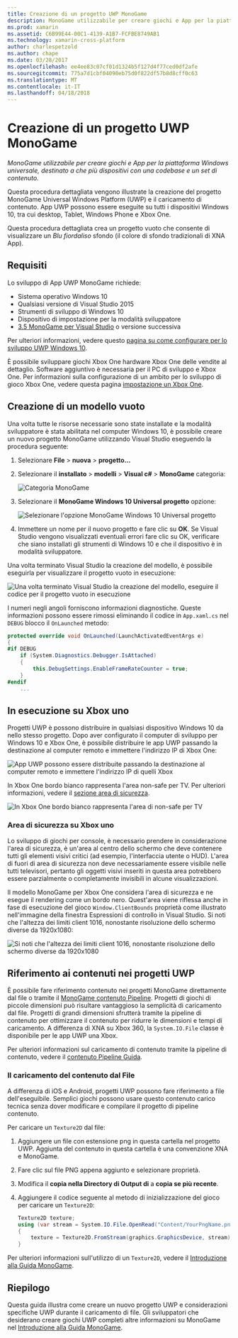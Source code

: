 ```yaml
---
title: Creazione di un progetto UWP MonoGame
description: MonoGame utilizzabile per creare giochi e App per la piattaforma Windows universale, destinato a che più dispositivi con una codebase e un set di contenuto.
ms.prod: xamarin
ms.assetid: C6B99E44-00C1-4139-A1B7-FCFBE8749AB1
ms.technology: xamarin-cross-platform
author: charlespetzold
ms.author: chape
ms.date: 03/28/2017
ms.openlocfilehash: ee4ee83c07cf01d1324b5f127d4f77ced0df2afe
ms.sourcegitcommit: 775a7d1cbf04090eb75d0f822df57b8d8cff0c63
ms.translationtype: MT
ms.contentlocale: it-IT
ms.lasthandoff: 04/18/2018
---
```

# <a name="creating-a-monogame-uwp-project"></a>Creazione di un progetto UWP MonoGame

_MonoGame utilizzabile per creare giochi e App per la piattaforma Windows universale, destinato a che più dispositivi con una codebase e un set di contenuto._

Questa procedura dettagliata vengono illustrate la creazione del progetto MonoGame Universal Windows Platform (UWP) e il caricamento di contenuto. App UWP possono essere eseguite su tutti i dispositivi Windows 10, tra cui desktop, Tablet, Windows Phone e Xbox One.

Questa procedura dettagliata crea un progetto vuoto che consente di visualizzare un *Blu fiordaliso* sfondo (il colore di sfondo tradizionali di XNA App).

## <a name="requirements"></a>Requisiti

Lo sviluppo di App UWP MonoGame richiede:

- Sistema operativo Windows 10
- Qualsiasi versione di Visual Studio 2015
- Strumenti di sviluppo di Windows 10
- Dispositivo di impostazione per la modalità sviluppatore
- [3.5 MonoGame per Visual Studio](http://www.monogame.net/2016/03/17/monogame-3-5/) o versione successiva

Per ulteriori informazioni, vedere questo [pagina su come configurare per lo sviluppo UWP Windows 10](https://msdn.microsoft.com/en-us/windows/uwp/get-started/get-set-up).

È possibile sviluppare giochi Xbox One hardware Xbox One delle vendite al dettaglio. Software aggiuntivo è necessaria per il PC di sviluppo e Xbox One. Per informazioni sulla configurazione di un ambito per lo sviluppo di gioco Xbox One, vedere questa pagina [impostazione un Xbox One](https://msdn.microsoft.com/en-us/windows/uwp/xbox-apps/index).

## <a name="creating-an-empty-template"></a>Creazione di un modello vuoto

Una volta tutte le risorse necessarie sono state installate e la modalità sviluppatore è stata abilitata nel computer Windows 10, è possibile creare un nuovo progetto MonoGame utilizzando Visual Studio eseguendo la procedura seguente:

1. Selezionare **File** > **nuova** > **progetto...**
1. Selezionare il **installato** > **modelli** > **Visual c#** > **MonoGame** categoria: 

    ![](uwp-images/image1.png "Categoria MonoGame")

1. Selezionare il **MonoGame Windows 10 Universal progetto** opzione: 

    ![](uwp-images/image2.png "Selezionare l'opzione MonoGame Windows 10 Universal progetto")

1. Immettere un nome per il nuovo progetto e fare clic su **OK**.
Se Visual Studio vengono visualizzati eventuali errori fare clic su OK, verificare che siano installati gli strumenti di Windows 10 e che il dispositivo è in modalità sviluppatore.

Una volta terminato Visual Studio la creazione del modello, è possibile eseguirla per visualizzare il progetto vuoto in esecuzione:

![](uwp-images/image3.png "Una volta terminato Visual Studio la creazione del modello, eseguire il codice per il progetto vuoto in esecuzione")

I numeri negli angoli forniscono informazioni diagnostiche. Queste informazioni possono essere rimossi eliminando il codice in `App.xaml.cs` nel `DEBUG` blocco il `OnLaunched` metodo:


```csharp
protected override void OnLaunched(LaunchActivatedEventArgs e)
{
#if DEBUG
    if (System.Diagnostics.Debugger.IsAttached)
    {
        this.DebugSettings.EnableFrameRateCounter = true;
    }
#endif
    ...
```

## <a name="running-on-xbox-one"></a>In esecuzione su Xbox uno

Progetti UWP è possono distribuire in qualsiasi dispositivo Windows 10 da nello stesso progetto. Dopo aver configurato il computer di sviluppo per Windows 10 e Xbox One, è possibile distribuire le app UWP passando la destinazione al computer remoto e immettere l'indirizzo IP di Xbox One:

![](uwp-images/remote.png "App UWP possono essere distribuite passando la destinazione al computer remoto e immettere l'indirizzo IP di quelli Xbox")

In Xbox One bordo bianco rappresenta l'area non-safe per TV. Per ulteriori informazioni, vedere il [sezione area di sicurezza](#Safe_Area_on_Xbox_One).

![](uwp-images/safearea.png "In Xbox One bordo bianco rappresenta l'area di non-safe per TV")

### <a name="safe-area-on-xbox-one"></a>Area di sicurezza su Xbox uno

Lo sviluppo di giochi per console, è necessario prendere in considerazione l'area di sicurezza, è un'area al centro dello schermo che deve contenere tutti gli elementi visivi critici (ad esempio, l'interfaccia utente o HUD). L'area di fuori di area di sicurezza non deve necessariamente essere visibile nelle tutti televisori, pertanto gli oggetti visivi inseriti in questa area potrebbero essere parzialmente o completamente invisibili in alcune visualizzazioni.

Il modello MonoGame per Xbox One considera l'area di sicurezza e ne esegue il rendering come un bordo nero. Quest'area viene riflessa anche in fase di esecuzione del gioco `Window.ClientBounds` proprietà come illustrato nell'immagine della finestra Espressioni di controllo in Visual Studio. Si noti che l'altezza dei limiti client 1016, nonostante risoluzione dello schermo diverse da 1920x1080:

![](uwp-images/clientbounds.png "Si noti che l'altezza dei limiti client 1016, nonostante risoluzione dello schermo diverse da 1920x1080")

## <a name="referencing-content-in-uwp-projects"></a>Riferimento ai contenuti nei progetti UWP

È possibile fare riferimento contenuto nei progetti MonoGame direttamente dal file o tramite il [MonoGame contenuto Pipeline](~/graphics-games/cocossharp/content-pipeline/index.md). Progetti di giochi di piccole dimensioni può risultare vantaggioso la semplicità di caricamento dal file. Progetti di grandi dimensioni sfrutterà tramite la pipeline di contenuto per ottimizzare il contenuto per ridurre le dimensioni e tempi di caricamento. A differenza di XNA su Xbox 360, la `System.IO.File` classe è disponibile per le app UWP una Xbox.

Per ulteriori informazioni sul caricamento di contenuto tramite la pipeline di contenuto, vedere il [contenuto Pipeline Guida](~/graphics-games/cocossharp/content-pipeline/index.md). 

### <a name="loading-content-from-file"></a>Il caricamento del contenuto dal File

A differenza di iOS e Android, progetti UWP possono fare riferimento a file dell'eseguibile. Semplici giochi possono usare questo contenuto carico tecnica senza dover modificare e compilare il progetto di pipeline contenuto.

Per caricare un `Texture2D` dal file:

1. Aggiungere un file con estensione png in questa cartella nel progetto UWP. Aggiunta del contenuto in questa cartella è una convenzione XNA e MonoGame.
1. Fare clic sul file PNG appena aggiunto e selezionare proprietà.
1. Modifica il **copia nella Directory di Output di** a **copia se più recente**.
1. Aggiungere il codice seguente al metodo di inizializzazione del gioco per caricare un `Texture2D`:

    ```csharp
    Texture2D texture;
    using (var stream = System.IO.File.OpenRead("Content/YourPngName.png"))
    {
        texture = Texture2D.FromStream(graphics.GraphicsDevice, stream);
    }
    ```

Per ulteriori informazioni sull'utilizzo di un `Texture2D`, vedere il [Introduzione alla Guida MonoGame](~/graphics-games/monogame/introduction/index.md).

## <a name="summary"></a>Riepilogo

Questa guida illustra come creare un nuovo progetto UWP e considerazioni specifiche UWP durante il caricamento di file. Gli sviluppatori che desiderano creare giochi UWP completi altre informazioni su MonoGame nel [Introduzione alla Guida MonoGame](~/graphics-games/monogame/introduction/index.md).